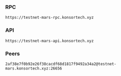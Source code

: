 ### RPC
```
https://testnet-mars-rpc.konsortech.xyz
```

### API
```
https://testnet-mars-api.konsortech.xyz
```

### Peers
```
2af38e7f0b92e26f38cacdf68d1817f9492a34a2@testnet-mars.konsortech.xyz:26656
```
